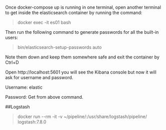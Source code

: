 Once docker-compose up is running in one terminal, open another terminal to get inside the elasticsearch container by running the command:

> docker exec -it es01 bash

Then run the following command to generate passwords for all the built-in users:

> bin/elasticsearch-setup-passwords auto

Note them down and keep them somewhere safe and exit the container by Ctrl+D

Open http://localhost:5601 you will see the Kibana console but now it will ask for username and password.

Username: elastic

Password: Get from above command.

##Logstash

> docker run --rm -it -v ~/pipeline/:/usr/share/logstash/pipeline/ logstash:7.8.0
